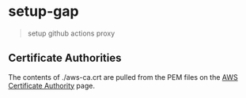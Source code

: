 # setup-gap

> setup github actions proxy

## Certificate Authorities

The contents of ./aws-ca.crt are pulled from the PEM files on the
[AWS Certificate Authority](https://www.amazontrust.com/repository/) page.
